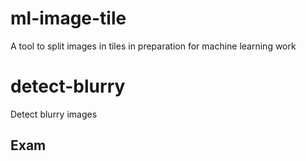 # ml-image-tile
A tool to split images in tiles in preparation for machine learning work

# detect-blurry
Detect blurry images


## Exam
